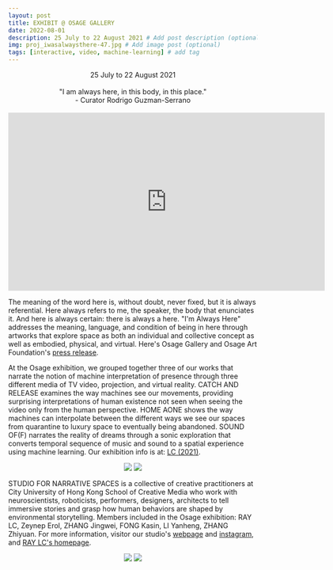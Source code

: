 ```yaml
---
layout: post
title: EXHIBIT @ OSAGE GALLERY
date: 2022-08-01
description: 25 July to 22 August 2021 # Add post description (optional)
img: proj_iwasalwaysthere-47.jpg # Add image post (optional)
tags: [interactive, video, machine-learning] # add tag
---
```

<p align="center">
25 July to 22  August 2021<br><br>
"I am always here, in this body, in this place."<br>
- Curator Rodrigo Guzman-Serrano<br><br>
<iframe src="https://player.vimeo.com/video/610374816" width="640" height="360" frameborder="0" allow="autoplay; fullscreen; picture-in-picture" allowfullscreen></iframe>
</p>

The meaning of the word here is, without doubt, never fixed, but it is always referential. Here always refers to me, the speaker, the body that enunciates it. And here is always certain: there is always a here. "I'm Always Here" addresses the meaning, language, and condition of being in here through artworks that explore space as both an individual and collective concept as well as embodied, physical, and virtual. Here's Osage Gallery and Osage Art Foundation's [press release][link4].

At the Osage exhibition, we grouped together three of our works that narrate the notion of machine interpretation of presence through three different media of TV video, projection, and virtual reality. CATCH AND RELEASE examines the way machines see our movements, providing surprising interpretations of human existence not seen when seeing the video only from the human perspective. HOME AONE shows the way machines can interpolate between the different ways we see our spaces from quarantine to luxury space to eventually being abandoned. SOUND OF(F) narrates the reality of dreams through a sonic exploration that converts temporal sequence of music and sound to a spatial experience using machine learning. Our exhibition info is at: [LC (2021)][show].

<p align="center">
<img src="{{site.baseurl}}/assets/img/proj_iwasalwaysthere-52.jpg">
<img src="{{site.baseurl}}/assets/img/proj_iwasalwaysthere-51.jpg">
</p>

STUDIO FOR NARRATIVE SPACES is a collective of creative practitioners at City University of Hong Kong School of Creative Media who work with neuroscientists, roboticists, performers, designers, architects to tell immersive stories and grasp how human behaviors are shaped by environmental storytelling. Members included in the Osage exhibition: RAY LC, Zeynep Erol, ZHANG Jingwei, FONG Kasin, LI Yanheng, ZHANG Zhiyuan. For more information, visitor our studio's [webpage][link] and [instagram][link2], and [RAY LC's homepage][link3].

[link]: https://recfro.github.io/
[link2]: https://instagram.com/studiofornarrativespaces/
[link3]: https://raylc.org/
[link4]: {{site.baseurl}}/assets/img/ImAlwaysHere_Press-ReleaseFINAL.pdf
[show]: {{site.baseurl}}/assets/img/ImAlwaysHere_Pamphlet_RAYLC_crop.pdf

<p align="center">
<img src="{{site.baseurl}}/assets/img/proj_iwasalwaysthere-ricoh01.jpg">
<img src="{{site.baseurl}}/assets/img/figs_present05.jpg">
</p>
